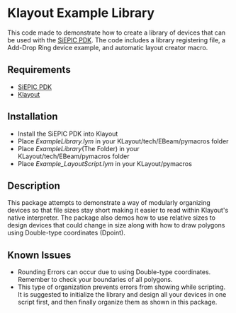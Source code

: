 # Klayout Example Library

This code made to demonstrate how to create a library of devices that can be used with the [SiEPIC PDK](https://github.com/lukasc-ubc/SiEPIC_EBeam_PDK/). The code includes a library registering file, a Add-Drop Ring device example, and automatic layout creator macro.

## Requirements
- [SiEPIC PDK](https://github.com/lukasc-ubc/SiEPIC_EBeam_PDK)
- [Klayout](https://www.klayout.de/)

## Installation
- Install the SiEPIC PDK into Klayout
- Place *ExampleLibrary.lym* in your KLayout/tech/EBeam/pymacros folder
- Place *ExampleLibrary*(The Folder) in your KLayout/tech/EBeam/pymacros folder
- Place *Example_LayoutScript.lym* in your KLayout/pymacros

## Description
This package attempts to demonstrate a way of modularly organizing devices so that file sizes stay short making it easier to read within Klayout's native interpreter.
The package also demos how to use relative sizes to design devices that could change in size along with how to draw polygons using Double-type coordinates (Dpoint).

## Known Issues
- Rounding Errors can occur due to using Double-type coordinates. Remember to check your boundaries of all polygons.
- This type of organization prevents errors from showing while scripting. It is suggested to initialize the library and design all your devices in one script first, and then finally organize them as shown in this package.
